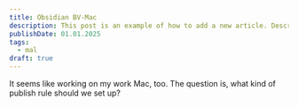 ```yaml
---
title: Obsidian BV-Mac
description: This post is an example of how to add a new article. Description 50-160 words
publishDate: 01.01.2025
tags:
  - mal
draft: true
---
```



It seems like working on my work Mac, too. The question is, what kind of publish rule should we set up? 

